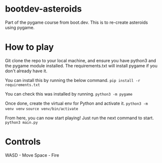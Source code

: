 # bootdev-asteroids
Part of the pygame course from boot.dev. This is to re-create asteroids using pygame.

# How to play
Git clone the repo to your local machine, and ensure you have python3 and the pygame module installed. The requirements.txt will install pygame if you don't already have it.

You can install this by running the below command.
`pip install -r requirements.txt`

You can check this was installed by running.
`python3 -m pygame`

Once done, create the virtual env for Python and activate it.
`python3 -m venv venv`
`source venv/bin/activate`

From here, you can now start playing! Just run the next command to start.
`python3 main.py`

# Controls

WASD - Move
Space - Fire
